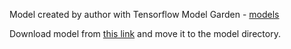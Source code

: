 Model created by author with Tensorflow Model Garden -  [models](https://github.com/tensorflow/models) 

Download model from [this link](https://drive.google.com/drive/folders/1DfO4WJb3h8rCiO8LThvFJkIOEWHDBRKz?usp=sharing) and move it to the model directory.
